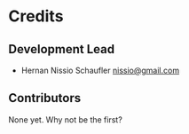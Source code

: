 # Credits

## Development Lead

* Hernan Nissio Schaufler <nissio@gmail.com>

## Contributors

None yet. Why not be the first?
